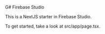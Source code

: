 G# Firebase Studio

This is a NextJS starter in Firebase Studio.

To get started, take a look at src/app/page.tsx.
